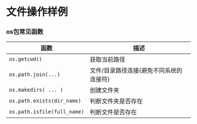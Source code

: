 # 文件操作样例

### os包常见函数

函数 | 描述
--- | ---
`os.getcwd()`  |  获取当前路径
`os.path.join(...)`  |  文件/目录路径连接(避免不同系统的连接符)
`os.makedirs( ... )`  |  创建文件夹
`os.path.exists(dir_name)`  |  判断文件夹是否存在
`os.path.isfile(full_name)`  |  判断文件是否存在


